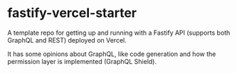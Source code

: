 # fastify-vercel-starter

A template repo for getting up and running with a Fastify API (supports both
GraphQL and REST) deployed on Vercel.

It has some opinions about GraphQL, like code generation and how the
permission layer is implemented (GraphQL Shield).
